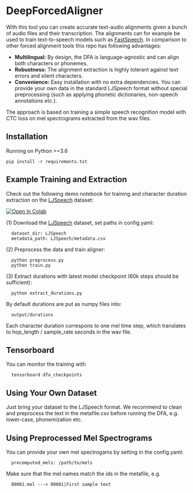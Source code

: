 # DeepForcedAligner

With this tool you can create accurate text-audio alignments given a bunch of audio files and their transcription. The alignments can for example be used to train text-to-speech models such as 
[FastSpeech](https://arxiv.org/abs/1905.09263?utm_source=feedburner&utm_medium=feed&utm_campaign=Feed%253A+arxiv%252FQSXk+%2528ExcitingAds%2521+cs+updates+on+arXiv.org%2529). In comparison to other forced alignment tools this repo has following advantages:

- **Multilingual:** By design, the DFA is language-agnostic and can align both characters or phonemes.
- **Robustness:** The alignment extraction is highly tolerant against text errors and silent characters.
- **Convenience:** Easy installation with no extra dependencies. You can provide your own data in the standard LJSpeech format without special preprocessing (such as applying phonetic dictionaries, non-speech annotations etc.).

The approach is based on training a simple speech recognition model with CTC loss on mel spectrograms extracted from the wav files.

## Installation

Running on Python >=3.6

```
pip install -r requirements.txt
```

## Example Training and Extraction

Check out the following demo notebook for training and character duration extraction on the [LJSpeech](https://keithito.com/LJ-Speech-Dataset/) dataset: 

[![Open In Colab](https://colab.research.google.com/assets/colab-badge.svg)](https://colab.research.google.com/github/as-ideas/DeepForcedAligner/blob/main/notebooks/train.ipynb)


(1) Download the [LJSpeech](https://keithito.com/LJ-Speech-Dataset/) dataset, set paths in config.yaml:
```
  dataset_dir: LJSpeech
  metadata_path: LJSpeech/metadata.csv
```
(2) Preprocess the data and train aligner:
```
  python preprocess.py
  python train.py
```
(3) Extract durations with latest model checkpoint (60k steps should be sufficient):
```
  python extract_durations.py
```
By default durations are put as numpy files into: 
```
  output/durations 
```
Each character duration correspons to one mel time step, which translates to hop_length / sample_rate seconds in the wav file.

## Tensorboard
You can monitor the training with 
```
  tensorboard dfa_checkpoints
```
## Using Your Own Dataset
Just bring your dataset to the LJSpeech format. We recommend to clean and preprocess the text in the metafile.csv before
running the DFA, e.g. lower-case, phonemization etc.


## Using Preprocessed Mel Spectrograms
You can provide your own mel spectrogams by setting in the config.yaml:
```
  precomputed_mels: /path/to/mels
```
Make sure that the mel names match the ids in the metafile, e.g. 
```
  00001.mel ---> 00001|First sample text
```
